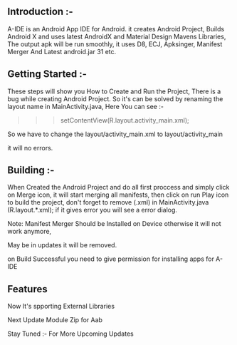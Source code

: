 ## Introduction :-
A-IDE is an Android App IDE for Android.  it creates Android Project, Builds Android X and uses latest AndroidX and Material Design Mavens Libraries, The output apk will be run smoothly, it uses D8, ECJ, Apksinger, Manifest Merger And Latest android.jar 31 etc.

## Getting Started :-
These steps will show you How to Create and Run the Project, There is a bug while creating Android Project. So it's can be solved by renaming the layout name in MainActivity.java, Here You can see :-

>>>setContentView(R.layout.activity_main.xml);

So we have to change the layout/activity_main.xml to layout/activity_main

 it will no errors.

## Building :-
When Created the Android Project and do all first proccess and simply click on Merge icon, it will start merging all manifests, then click on run Play icon to build the project, don't forget to remove (.xml) in MainActivity.java (R.layout.*.xml); if it gives error you will see a error dialog.

Note: Manifest Merger Should be Installed on Device otherwise it will not work anymore,

May be in updates it will be removed.

on Build Successful you need to give permission for installing apps for A-IDE

## Features
Now It's spporting External Libraries

Next Update Module Zip for Aab

Stay Tuned :- For More Upcoming Updates


